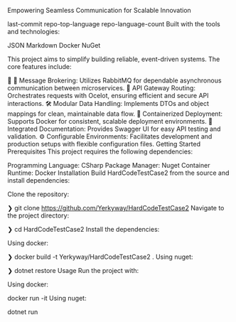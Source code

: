 Empowering Seamless Communication for Scalable Innovation

last-commit repo-top-language repo-language-count
Built with the tools and technologies:

JSON Markdown Docker NuGet

This project aims to simplify building reliable, event-driven systems. The core features include:

🧩 🔗 Message Brokering: Utilizes RabbitMQ for dependable asynchronous communication between microservices.
🚦 API Gateway Routing: Orchestrates requests with Ocelot, ensuring efficient and secure API interactions.
🛠️ Modular Data Handling: Implements DTOs and object mappings for clean, maintainable data flow.
🐳 Containerized Deployment: Supports Docker for consistent, scalable deployment environments.
📄 Integrated Documentation: Provides Swagger UI for easy API testing and validation.
⚙️ Configurable Environments: Facilitates development and production setups with flexible configuration files.
Getting Started
Prerequisites
This project requires the following dependencies:

Programming Language: CSharp
Package Manager: Nuget
Container Runtime: Docker
Installation
Build HardCodeTestCase2 from the source and install dependencies:

Clone the repository:

❯ git clone https://github.com/Yerkyway/HardCodeTestCase2
Navigate to the project directory:

❯ cd HardCodeTestCase2
Install the dependencies:

Using docker:

❯ docker build -t Yerkyway/HardCodeTestCase2 .
Using nuget:

❯ dotnet restore
Usage
Run the project with:

Using docker:

docker run -it 
Using nuget:

dotnet run
